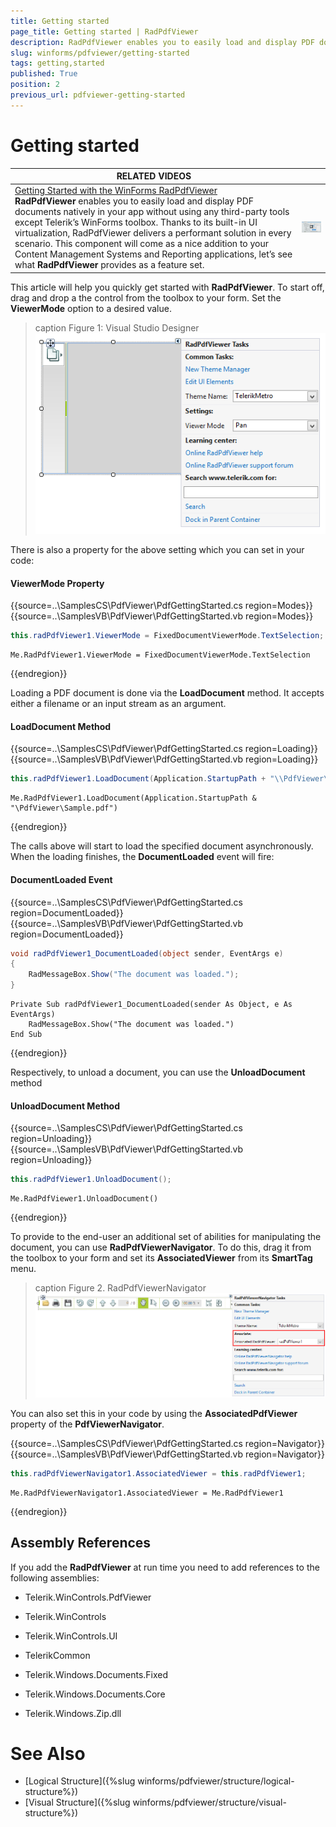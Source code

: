 ```yaml
---
title: Getting started
page_title: Getting started | RadPdfViewer
description: RadPdfViewer enables you to easily load and display PDF documents natively in your app without using any third-party tools except Telerik’s WinForms toolbox.
slug: winforms/pdfviewer/getting-started
tags: getting,started
published: True
position: 2
previous_url: pdfviewer-getting-started
---
```


# Getting started

| RELATED VIDEOS |  |
| ------ | ------ |
|[Getting Started with the WinForms RadPdfViewer](http://tv.telerik.com/watch/radcontrols-for-winforms/getting-started-with-the-winforms-radpdfviewer)<br>__RadPdfViewer__ enables you to easily load and display PDF documents natively in your app without using any third-party tools except Telerik’s WinForms toolbox. Thanks to its built-in UI virtualization, RadPdfViewer delivers a performant solution in every scenario. This component will come as a nice addition to your Content Management Systems and Reporting applications, let’s see what __RadPdfViewer__ provides as a feature set.|![pdfviewer-getting-started 003](images/pdfviewer-getting-started003.png)|

This article will help you quickly get started with __RadPdfViewer__. To start off, drag and drop a the control from the toolbox to your form. Set the __ViewerMode__ option to a desired value.

>caption Figure 1: Visual Studio Designer
![pdfviewer-getting-started 001](images/pdfviewer-getting-started001.png)

There is also a property for the above setting which you can set in your code:

#### ViewerMode Property

{{source=..\SamplesCS\PdfViewer\PdfGettingStarted.cs region=Modes}} 
{{source=..\SamplesVB\PdfViewer\PdfGettingStarted.vb region=Modes}} 

````C#
this.radPdfViewer1.ViewerMode = FixedDocumentViewerMode.TextSelection;

````
````VB.NET
Me.RadPdfViewer1.ViewerMode = FixedDocumentViewerMode.TextSelection

````

{{endregion}}

Loading a PDF document is done via the __LoadDocument__ method. It accepts either a filename or an input stream as an argument.

#### LoadDocument Method

{{source=..\SamplesCS\PdfViewer\PdfGettingStarted.cs region=Loading}} 
{{source=..\SamplesVB\PdfViewer\PdfGettingStarted.vb region=Loading}} 

````C#
this.radPdfViewer1.LoadDocument(Application.StartupPath + "\\PdfViewer\\Sample.pdf");

````
````VB.NET
Me.RadPdfViewer1.LoadDocument(Application.StartupPath & "\PdfViewer\Sample.pdf")

````

{{endregion}}

The calls above will start to load the specified document asynchronously. When the loading finishes, the __DocumentLoaded__ event will fire:

#### DocumentLoaded Event

{{source=..\SamplesCS\PdfViewer\PdfGettingStarted.cs region=DocumentLoaded}} 
{{source=..\SamplesVB\PdfViewer\PdfGettingStarted.vb region=DocumentLoaded}} 

````C#
void radPdfViewer1_DocumentLoaded(object sender, EventArgs e)
{
    RadMessageBox.Show("The document was loaded.");
}

````
````VB.NET
Private Sub radPdfViewer1_DocumentLoaded(sender As Object, e As EventArgs)
    RadMessageBox.Show("The document was loaded.")
End Sub

````

{{endregion}}

Respectively, to unload a document, you can use the __UnloadDocument__ method 

#### UnloadDocument Method 

{{source=..\SamplesCS\PdfViewer\PdfGettingStarted.cs region=Unloading}} 
{{source=..\SamplesVB\PdfViewer\PdfGettingStarted.vb region=Unloading}} 

````C#
this.radPdfViewer1.UnloadDocument();

````
````VB.NET
Me.RadPdfViewer1.UnloadDocument()

````

{{endregion}}

To provide to the end-user an additional set of abilities for manipulating the document, you can use __RadPdfViewerNavigator__. To do this, drag it from the toolbox to your form and set its __AssociatedViewer__ from its __SmartTag__ menu. 

>caption Figure 2. RadPdfViewerNavigator
![pdfviewer-getting-started 002](images/pdfviewer-getting-started002.png)

You can also set this in your code by using the __AssociatedPdfViewer__ property of the __PdfViewerNavigator__.

{{source=..\SamplesCS\PdfViewer\PdfGettingStarted.cs region=Navigator}} 
{{source=..\SamplesVB\PdfViewer\PdfGettingStarted.vb region=Navigator}} 

````C#
this.radPdfViewerNavigator1.AssociatedViewer = this.radPdfViewer1;

````
````VB.NET
Me.RadPdfViewerNavigator1.AssociatedViewer = Me.RadPdfViewer1

````

{{endregion}}

## Assembly References

If you add the __RadPdfViewer__ at run time you need to add references to the following assemblies:

* Telerik.WinControls.PdfViewer

* Telerik.WinControls

* Telerik.WinControls.UI

* TelerikCommon

* Telerik.Windows.Documents.Fixed

* Telerik.Windows.Documents.Core

* Telerik.Windows.Zip.dll

# See Also

* [Logical Structure]({%slug winforms/pdfviewer/structure/logical-structure%})
* [Visual Structure]({%slug winforms/pdfviewer/structure/visual-structure%})